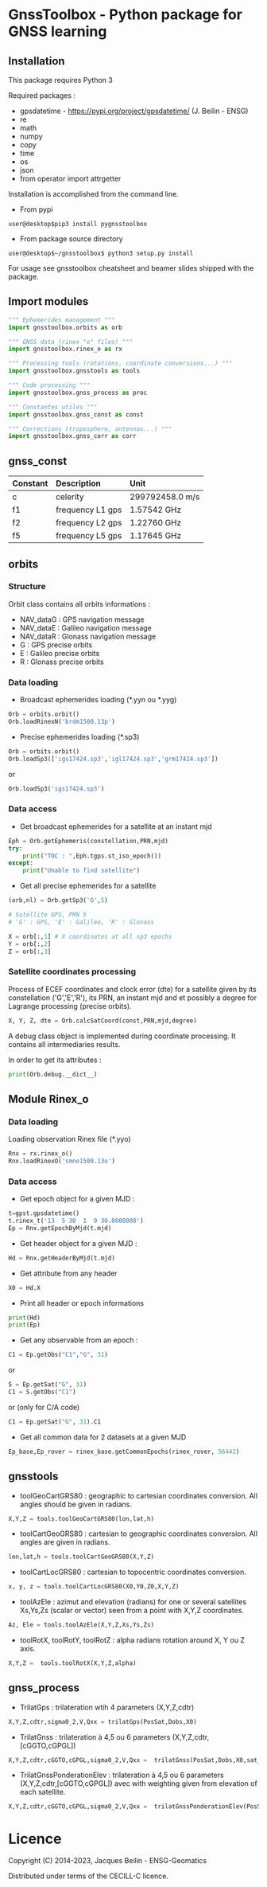 # GnssToolbox - Python package for GNSS learning

## Installation

This package requires Python 3

Required packages : 

* gpsdatetime - https://pypi.org/project/gpsdatetime/ (J. Beilin - ENSG)
* re
* math
* numpy
* copy
* time
* os
* json
* from operator import attrgetter

Installation is accomplished from the command line.

* From pypi

```
user@desktop$pip3 install pygnsstoolbox
```

* From package source directory

```
user@desktop$~/gnsstoolbox$ python3 setup.py install
```

For usage see gnsstoolbox cheatsheet and beamer slides shipped with the package. 

## Import modules

```python
""" Ephemerides management """
import gnsstoolbox.orbits as orb

""" GNSS data (rinex "o" files) """ 
import gnsstoolbox.rinex_o as rx

""" Processing tools (rotations, coordinate conversions...) """
import gnsstoolbox.gnsstools as tools

""" Code processing """
import gnsstoolbox.gnss_process as proc

""" Constantes utiles """
import gnsstoolbox.gnss_const as const

""" Corrections (troposphere, antennas...) """
import gnsstoolbox.gnss_corr as corr
```

## gnss_const

| Constant | Description | Unit |
| :- |:- | :- |
|c| celerity | 299792458.0 m/s |
|f1| frequency L1 gps | 1.57542 GHz |
|f2| frequency L2 gps | 1.22760 GHz |
|f5| frequency L5 gps | 1.17645 GHz |

## orbits

### Structure

Orbit class contains all orbits informations :

* NAV\_dataG : GPS navigation message
* NAV\_dataE : Galileo navigation message
* NAV\_dataR : Glonass navigation message
* G : GPS precise orbits
* E : Galileo precise orbits
* R : Glonass precise orbits

### Data loading

* Broadcast ephemerides loading  (*.yyn ou *.yyg)

```python
Orb = orbits.orbit()
Orb.loadRinexN('brdm1500.13p')  
```


* Precise ephemerides loading (*.sp3)

```python
Orb = orbits.orbit()
Orb.loadSp3(['igs17424.sp3','igl17424.sp3','grm17424.sp3'])
```
or 

```python
Orb.loadSp3('igs17424.sp3') 
```

### Data access

* Get broadcast ephemerides for a satellite at an instant mjd 

```python
Eph = Orb.getEphemeris(constellation,PRN,mjd)
try:
	print("TOC : ",Eph.tgps.st_iso_epoch())
except:
	print("Unable to find satellite")	
```
	
* Get all precise ephemerides for a satellite
	

```python
(orb,nl) = Orb.getSp3('G',5) 

# Satellite GPS, PRN 5
# 'G' : GPS, 'E' : Galileo, 'R' : Glonass

X = orb[:,1] # X coordinates at all sp3 epochs
Y = orb[:,2]
Z = orb[:,3]
```

### Satellite coordinates processing

Process of ECEF coordinates and clock error (dte) for a satellite given by its constellation ('G','E','R'), its PRN, an instant mjd and et possibly a degree for Lagrange processing (precise orbits).

```python
X, Y, Z, dte = Orb.calcSatCoord(const,PRN,mjd,degree)
```

A debug class object is implemented during coordinate processing. It contains all intermediaries results.

In order to get its attributes : 

```python
print(Orb.debug.__dict__)
```

## Module Rinex_o


### Data loading

Loading observation Rinex file (*.yyo)

```python
Rnx = rx.rinex_o()
Rnx.loadRinexO('smne1500.13o') 
```

### Data access

* Get epoch object for a given MJD :
```python
t=gpst.gpsdatetime()
t.rinex_t('13  5 30  1  0 30.0000000')
Ep = Rnx.getEpochByMjd(t.mjd)
```
* Get header object for a given MJD :
```python
Hd = Rnx.getHeaderByMjd(t.mjd)
```
* Get attribute from any header
```python
X0 = Hd.X
```
* Print all header or epoch informations
```python
print(Hd)
print(Ep)
```
* Get any observable from an epoch :
```python
C1 = Ep.getObs("C1","G", 31)
```
or 
```python
S = Ep.getSat("G", 31)
C1 = S.getObs("C1")
```
or (only for C/A code) 

```python
C1 = Ep.getSat("G", 31).C1
```
* Get all common data for 2 datasets at a given MJD
```python
Ep_base,Ep_rover = rinex_base.getCommonEpochs(rinex_rover, 56442)
```


## gnsstools


* toolGeoCartGRS80 : geographic to cartesian coordinates conversion. All angles should be given in radians.

```python
X,Y,Z = tools.toolGeoCartGRS80(lon,lat,h)
```
* toolCartGeoGRS80 : cartesian to geographic coordinates conversion. All angles are given in radians.
```python
lon,lat,h = tools.toolCartGeoGRS80(X,Y,Z)
```
* toolCartLocGRS80 : cartesian to topocentric coordinates conversion.
```python
x, y, z = tools.toolCartLocGRS80(X0,Y0,Z0,X,Y,Z)
```
* toolAzEle : azimut and elevation (radians) for one or several satellites Xs,Ys,Zs (scalar or vector) seen from a point with X,Y,Z  coordinates.
```python
Az, Ele = tools.toolAzEle(X,Y,Z,Xs,Ys,Zs)
```
* toolRotX, toolRotY, toolRotZ : alpha radians rotation around X, Y ou Z axis.
```python
X,Y,Z =  tools.toolRotX(X,Y,Z,alpha)
```

## gnss_process


* TrilatGps : trilateration wtih 4 parameters (X,Y,Z,cdtr)
```python
X,Y,Z,cdtr,sigma0_2,V,Qxx = trilatGps(PosSat,Dobs,X0)
```
* TrilatGnss : trilateration à 4,5 ou 6 parameters (X,Y,Z,cdtr,[cGGTO,cGPGL])
```python
X,Y,Z,cdtr,cGGTO,cGPGL,sigma0_2,V,Qxx =  trilatGnss(PosSat,Dobs,X0,sat_index)
```
* TrilatGnssPonderationElev : trilateration à 4,5 ou 6 parameters (X,Y,Z,cdtr,[cGGTO,cGPGL]) avec with weighting given from elevation of each satellite.
```python
X,Y,Z,cdtr,cGGTO,cGPGL,sigma0_2,V,Qxx =  trilatGnssPonderationElev(PosSat,Dobs,X0,sat_index,ElevSat)
```


# Licence

Copyright (C) 2014-2023, Jacques Beilin - ENSG-Geomatics

Distributed under terms of the CECILL-C licence.
